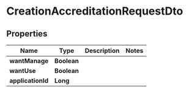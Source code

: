 # CreationAccreditationRequestDto

## Properties
Name | Type | Description | Notes
------------ | ------------- | ------------- | -------------
**wantManage** | **Boolean** |  | 
**wantUse** | **Boolean** |  | 
**applicationId** | **Long** |  | 
